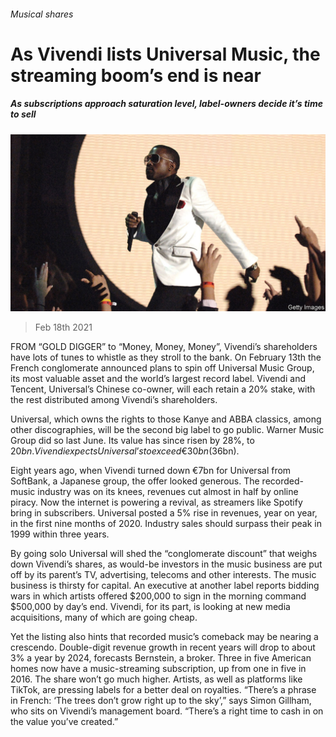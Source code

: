 ###### Musical shares

# As Vivendi lists Universal Music, the streaming boom’s end is near 

##### As subscriptions approach saturation level, label-owners decide it’s time to sell 

![image](images/20210220_wbp002.jpg) 

> Feb 18th 2021 


FROM “GOLD DIGGER” to “Money, Money, Money”, Vivendi’s shareholders have lots of tunes to whistle as they stroll to the bank. On February 13th the French conglomerate announced plans to spin off Universal Music Group, its most valuable asset and the world’s largest record label. Vivendi and Tencent, Universal’s Chinese co-owner, will each retain a 20% stake, with the rest distributed among Vivendi’s shareholders.


Universal, which owns the rights to those Kanye and ABBA classics, among other discographies, will be the second big label to go public. Warner Music Group did so last June. Its value has since risen by 28%, to $20bn. Vivendi expects Universal’s to exceed €30bn ($36bn).



Eight years ago, when Vivendi turned down €7bn for Universal from SoftBank, a Japanese group, the offer looked generous. The recorded-music industry was on its knees, revenues cut almost in half by online piracy. Now the internet is powering a revival, as streamers like Spotify bring in subscribers. Universal posted a 5% rise in revenues, year on year, in the first nine months of 2020. Industry sales should surpass their peak in 1999 within three years.


By going solo Universal will shed the “conglomerate discount” that weighs down Vivendi’s shares, as would-be investors in the music business are put off by its parent’s TV, advertising, telecoms and other interests. The music business is thirsty for capital. An executive at another label reports bidding wars in which artists offered $200,000 to sign in the morning command $500,000 by day’s end. Vivendi, for its part, is looking at new media acquisitions, many of which are going cheap.


Yet the listing also hints that recorded music’s comeback may be nearing a crescendo. Double-digit revenue growth in recent years will drop to about 3% a year by 2024, forecasts Bernstein, a broker. Three in five American homes now have a music-streaming subscription, up from one in five in 2016. The share won’t go much higher. Artists, as well as platforms like TikTok, are pressing labels for a better deal on royalties. “There’s a phrase in French: ‘The trees don’t grow right up to the sky’,” says Simon Gillham, who sits on Vivendi’s management board. “There’s a right time to cash in on the value you’ve created.”

